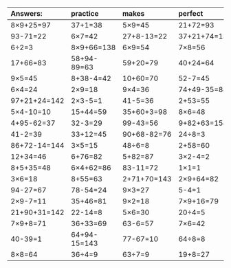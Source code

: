 | Answers: | practice | makes | perfect | ! |
| :--- | :--- | :--- | :--- | :--- |
| 8×9+25=97 | 37+1=38 | 5×9=45 | 21+72=93 | 14÷2=7 | 
| 93-71=22 | 6×7=42 | 27+8-13=22 | 37+21+74=132 | 68+33+34=135 | 
| 6÷2=3 | 8×9+66=138 | 6×9=54 | 7×8=56 | 32-12=20 | 
| 17+66=83 | 58+94-89=63 | 59+20=79 | 40+24=64 | 74+2+53=129 | 
| 9×5=45 | 8+38-4=42 | 10+60=70 | 52-7=45 | 99-71=28 | 
| 6×4=24 | 2×9=18 | 9×4=36 | 74+49-35=88 | 8+3-4=7 | 
| 97+21+24=142 | 2×3-5=1 | 41-5=36 | 2+53=55 | 74-73=1 | 
| 5×4-10=10 | 15+44=59 | 35+60+3=98 | 8×6=48 | 34-2=32 | 
| 4+95-62=37 | 32-3=29 | 99-43=56 | 9+82+63=154 | 26+2+73=101 | 
| 41-2=39 | 33+12=45 | 90+68-82=76 | 24÷8=3 | 56+55+67=178 | 
| 86+72-14=144 | 3×5=15 | 48÷6=8 | 2+58=60 | 82+56-12=126 | 
| 12+34=46 | 6+76=82 | 5+82=87 | 3×2-4=2 | 77+73-39=111 | 
| 8+5+35=48 | 6×4+62=86 | 83-11=72 | 1×1=1 | 4×3=12 | 
| 3×6=18 | 8+55=63 | 2+71+70=143 | 2×9+64=82 | 62-33=29 | 
| 94-27=67 | 78-54=24 | 9×3=27 | 5-4=1 | 3×3=9 | 
| 2×9-7=11 | 35+46=81 | 9×2=18 | 7×9+16=79 | 1×3=3 | 
| 21+90+31=142 | 22-14=8 | 5×6=30 | 20÷4=5 | 3×9=27 | 
| 7×9+8=71 | 36+33=69 | 63-6=57 | 7×6=42 | 6+95-97=4 | 
| 40-39=1 | 64+94-15=143 | 77-67=10 | 64÷8=8 | 85-84=1 | 
| 8×8=64 | 36÷4=9 | 63÷7=9 | 19+8=27 | 6÷3=2 | 
